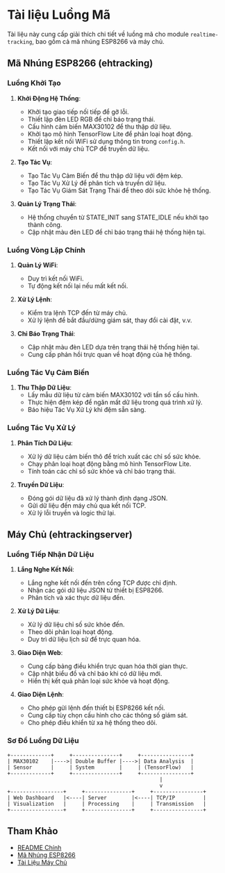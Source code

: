 # Tài liệu Luồng Mã

Tài liệu này cung cấp giải thích chi tiết về luồng mã cho module `realtime-tracking`, bao gồm cả mã nhúng ESP8266 và máy chủ.

## Mã Nhúng ESP8266 (ehtracking)

### Luồng Khởi Tạo

1. **Khởi Động Hệ Thống**:

    - Khởi tạo giao tiếp nối tiếp để gỡ lỗi.
    - Thiết lập đèn LED RGB để chỉ báo trạng thái.
    - Cấu hình cảm biến MAX30102 để thu thập dữ liệu.
    - Khởi tạo mô hình TensorFlow Lite để phân loại hoạt động.
    - Thiết lập kết nối WiFi sử dụng thông tin trong `config.h`.
    - Kết nối với máy chủ TCP để truyền dữ liệu.

2. **Tạo Tác Vụ**:

    - Tạo Tác Vụ Cảm Biến để thu thập dữ liệu với đệm kép.
    - Tạo Tác Vụ Xử Lý để phân tích và truyền dữ liệu.
    - Tạo Tác Vụ Giám Sát Trạng Thái để theo dõi sức khỏe hệ thống.

3. **Quản Lý Trạng Thái**:
    - Hệ thống chuyển từ STATE_INIT sang STATE_IDLE nếu khởi tạo thành công.
    - Cập nhật màu đèn LED để chỉ báo trạng thái hệ thống hiện tại.

### Luồng Vòng Lặp Chính

1. **Quản Lý WiFi**:

    - Duy trì kết nối WiFi.
    - Tự động kết nối lại nếu mất kết nối.

2. **Xử Lý Lệnh**:

    - Kiểm tra lệnh TCP đến từ máy chủ.
    - Xử lý lệnh để bắt đầu/dừng giám sát, thay đổi cài đặt, v.v.

3. **Chỉ Báo Trạng Thái**:
    - Cập nhật màu đèn LED dựa trên trạng thái hệ thống hiện tại.
    - Cung cấp phản hồi trực quan về hoạt động của hệ thống.

### Luồng Tác Vụ Cảm Biến

1. **Thu Thập Dữ Liệu**:
    - Lấy mẫu dữ liệu từ cảm biến MAX30102 với tần số cấu hình.
    - Thực hiện đệm kép để ngăn mất dữ liệu trong quá trình xử lý.
    - Báo hiệu Tác Vụ Xử Lý khi đệm sẵn sàng.

### Luồng Tác Vụ Xử Lý

1. **Phân Tích Dữ Liệu**:

    - Xử lý dữ liệu cảm biến thô để trích xuất các chỉ số sức khỏe.
    - Chạy phân loại hoạt động bằng mô hình TensorFlow Lite.
    - Tính toán các chỉ số sức khỏe và chỉ báo trạng thái.

2. **Truyền Dữ Liệu**:
    - Đóng gói dữ liệu đã xử lý thành định dạng JSON.
    - Gửi dữ liệu đến máy chủ qua kết nối TCP.
    - Xử lý lỗi truyền và logic thử lại.

## Máy Chủ (ehtrackingserver)

### Luồng Tiếp Nhận Dữ Liệu

1. **Lắng Nghe Kết Nối**:

    - Lắng nghe kết nối đến trên cổng TCP được chỉ định.
    - Nhận các gói dữ liệu JSON từ thiết bị ESP8266.
    - Phân tích và xác thực dữ liệu đến.

2. **Xử Lý Dữ Liệu**:

    - Xử lý dữ liệu chỉ số sức khỏe đến.
    - Theo dõi phân loại hoạt động.
    - Duy trì dữ liệu lịch sử để trực quan hóa.

3. **Giao Diện Web**:

    - Cung cấp bảng điều khiển trực quan hóa thời gian thực.
    - Cập nhật biểu đồ và chỉ báo khi có dữ liệu mới.
    - Hiển thị kết quả phân loại sức khỏe và hoạt động.

4. **Giao Diện Lệnh**:
    - Cho phép gửi lệnh đến thiết bị ESP8266 kết nối.
    - Cung cấp tùy chọn cấu hình cho các thông số giám sát.
    - Cho phép điều khiển từ xa hệ thống theo dõi.

### Sơ Đồ Luồng Dữ Liệu

```
+-------------+     +---------------+     +----------------+
| MAX30102    |---->| Double Buffer |---->| Data Analysis  |
| Sensor      |     | System        |     | (TensorFlow)   |
+-------------+     +---------------+     +----------------+
                                                 |
                                                 v
+-----------------+     +---------------+     +----------------+
| Web Dashboard   |<----| Server        |<----| TCP/IP         |
| Visualization   |     | Processing    |     | Transmission   |
+-----------------+     +---------------+     +----------------+
```

## Tham Khảo

-   [README Chính](../README.md)
-   [Mã Nhúng ESP8266](../ehtracking/README.md)
-   [Tài Liệu Máy Chủ](../ehtrackingserver/README.md)
